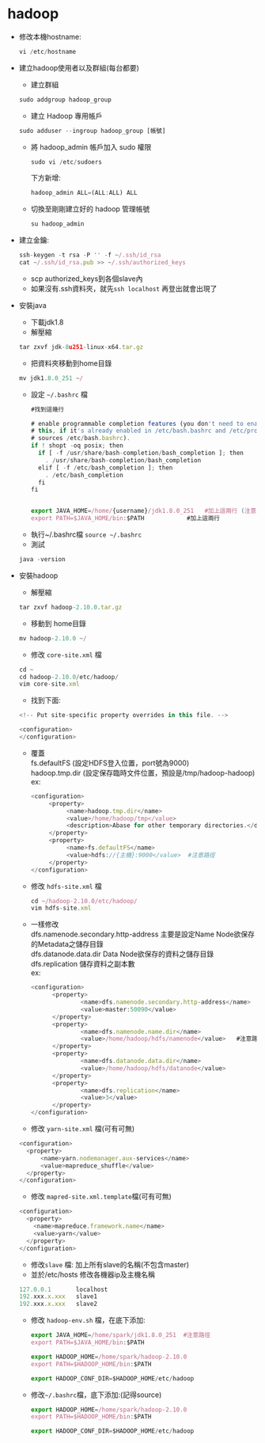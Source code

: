 # hadoop

* 修改本機hostname:
  ```js
  vi /etc/hostname
  ```
* 建立hadoop使用者以及群組(每台都要)  
  * 建立群組  
   ```js
   sudo addgroup hadoop_group  
   ```
   * 建立 Hadoop 專用帳戶
   ```js
   sudo adduser --ingroup hadoop_group [帳號]
   ```
   * 將 hadoop_admin 帳戶加入 sudo 權限
     ```js
     sudo vi /etc/sudoers
     ```
     下方新增:
     ```js
     hadoop_admin ALL=(ALL:ALL) ALL
     ```
  * 切換至剛剛建立好的 hadoop 管理帳號
    ```js
    su hadoop_admin
    ```
    
* 建立金鑰:
   ```js
   ssh-keygen -t rsa -P '' -f ~/.ssh/id_rsa
   cat ~/.ssh/id_rsa.pub >> ~/.ssh/authorized_keys   
   ```    
  * scp authorized_keys到各個slave內
  * 如果沒有.ssh資料夾，就先`ssh localhost` 再登出就會出現了
  
  
* 安裝java
  * 下載jdk1.8
  * 解壓縮
  ```js
  tar zxvf jdk-8u251-linux-x64.tar.gz
  ```
  * 把資料夾移動到home目錄
  ```js
  mv jdk1.8.0_251 ~/
  ```
  * 設定 `~/.bashrc` 檔
    ```js
    #找到這幾行
    
    # enable programmable completion features (you don't need to enable
    # this, if it's already enabled in /etc/bash.bashrc and /etc/profile
    # sources /etc/bash.bashrc).
    if ! shopt -oq posix; then
      if [ -f /usr/share/bash-completion/bash_completion ]; then
        . /usr/share/bash-completion/bash_completion
      elif [ -f /etc/bash_completion ]; then
        . /etc/bash_completion
      fi
    fi
    

    export JAVA_HOME=/home/{username}/jdk1.8.0_251   #加上這兩行 (注意路徑)
    export PATH=$JAVA_HOME/bin:$PATH            #加上這兩行
    ```
  * 執行~/.bashrc檔 `source ~/.bashrc`
  * 測試 
  ```js 
  java -version
  ```  
  
* 安裝hadoop
  * 解壓縮
  ```js
  tar zxvf hadoop-2.10.0.tar.gz
  ```
  * 移動到 home目錄
  ```js
  mv hadoop-2.10.0 ~/
  ```
  * 修改 `core-site.xml` 檔
  ```js
  cd ~
  cd hadoop-2.10.0/etc/hadoop/
  vim core-site.xml
  ```
  * 找到下面:
  ```js
  <!-- Put site-specific property overrides in this file. -->

  <configuration>
  </configuration>           
  ```
  * 覆蓋  
      <name>fs.defaultFS</name>  (設定HDFS登入位置，port號為9000)  
      <name>hadoop.tmp.dir</name>  (設定保存臨時文件位置，預設是/tmp/hadoop-hadoop)  
      ex:  
     ```js
     <configuration>
          <property>
               <name>hadoop.tmp.dir</name>
               <value>/home/hadoop/tmp</value>
               <description>Abase for other temporary directories.</description>
          </property>
          <property>
               <name>fs.defaultFS</name>
               <value>hdfs://{主機}:9000</value>  #注意路徑
          </property>
     </configuration>
     ```

   * 修改 `hdfs-site.xml` 檔
     ```js
     cd ~/hadoop-2.10.0/etc/hadoop/
     vim hdfs-site.xml
     ```
  * 一樣修改   
    <name>dfs.namenode.secondary.http-address</name>  主要是設定Name Node欲保存的Metadata之儲存目錄    
    <name>dfs.datanode.data.dir</name> Data Node欲保存的資料之儲存目錄  
    <name>dfs.replication</name>  儲存資料之副本數  
    ex:  
     ```js
     <configuration>
           <property>
                   <name>dfs.namenode.secondary.http-address</name>  #可有可無
                   <value>master:50090</value>
           </property>
           <property>
                   <name>dfs.namenode.name.dir</name>
                   <value>/home/hadoop/hdfs/namenode</value>   #注意路徑
           </property>
           <property>
                   <name>dfs.datanode.data.dir</name>
                   <value>/home/hadoop/hdfs/datanode</value>
           </property>
           <property>
                   <name>dfs.replication</name>
                   <value>3</value>
           </property>
     </configuration>
     ```
  * 修改 `yarn-site.xml` 檔(可有可無)
  ```js
  <configuration>
    <property>
        <name>yarn.nodemanager.aux-services</name>
        <value>mapreduce_shuffle</value>
    </property>
  </configuration>
  ```
  * 修改 `mapred-site.xml.template`檔(可有可無)
  ```js
  <configuration>
    <property>
      <name>mapreduce.framework.name</name>
      <value>yarn</value>
    </property>
  </configuration>
  ```
  * 修改`slave` 檔:
    加上所有slave的名稱(不包含master)  
  * 並於/etc/hosts 修改各機器ip及主機名稱  
  ```js
  127.0.0.1       localhost
  192.xxx.x.xxx   slave1
  192.xxx.x.xxx   slave2
  ```
  * 修改 `hadoop-env.sh` 檔，在底下添加:
    ```js
    export JAVA_HOME=/home/spark/jdk1.8.0_251  #注意路徑
    export PATH=$JAVA_HOME/bin:$PATH

    export HADOOP_HOME=/home/spark/hadoop-2.10.0
    export PATH=$HADOOP_HOME/bin:$PATH

    export HADOOP_CONF_DIR=$HADOOP_HOME/etc/hadoop  
    ```
  * 修改`~/.bashrc`檔，底下添加:(記得source)
    ```js
    export HADOOP_HOME=/home/spark/hadoop-2.10.0
    export PATH=$HADOOP_HOME/bin:$PATH

    export HADOOP_CONF_DIR=$HADOOP_HOME/etc/hadoop
    ```
  






















